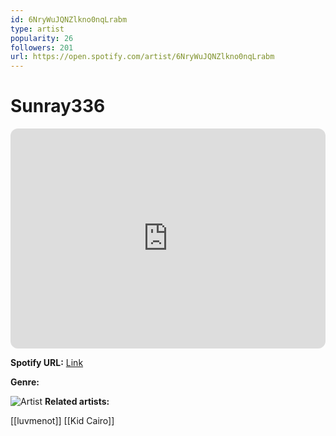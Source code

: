 ```yaml
---
id: 6NryWuJQNZlkno0nqLrabm
type: artist
popularity: 26
followers: 201
url: https://open.spotify.com/artist/6NryWuJQNZlkno0nqLrabm
---
```

# Sunray336

<iframe style="border-radius:12px" src="https://open.spotify.com/embed/artist/6NryWuJQNZlkno0nqLrabm" width="100%" height="352" frameBorder="0" allowfullscreen="" allow="autoplay; clipboard-write; encrypted-media; fullscreen; picture-in-picture" loading="lazy"></iframe>

**Spotify URL:** [Link](https://open.spotify.com/artist/6NryWuJQNZlkno0nqLrabm)

**Genre:** 

![Artist](https://i.scdn.co/image/ab6761610000e5eb7aa45d9ab3cd594cdb5e5cd5)
**Related artists:**

[[luvmenot]]
[[Kid Cairo]]
